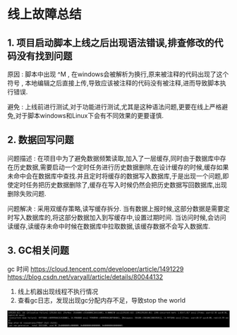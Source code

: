 # 线上故障总结



## 1. 项目启动脚本上线之后出现语法错误,排查修改的代码没有找到问题

原因 : 脚本中出现 ^M , 在windows会被解析为换行,原来被注释的代码出现了这个符号 , 本地编辑之后直接上传,导致应该被注释的代码没有被注释,进而导致脚本执行错误.

避免 : 上线前进行测试,对于功能进行测试,尤其是这种语法问题,更要在线上严格避免,对于脚本windows和Linux下会有不同效果的更要谨慎.

## 2. 数据回写问题
问题描述 : 在项目中为了避免数据频繁读取,加入了一层缓存,同时由于数据库中存在历史数据,需要启动一个定时任务进行历史数据删除,在设计缓存的时候,缓存如果未命中会在数据库中查找.并且定时将缓存的数据写入数据库,于是出现一个问题,即使定时任务把历史数据删除了,缓存在写入时候仍然会把历史数据写回数据库,出现删除失败问题.

问题解决 : 采用双缓存策略,读写缓存拆分.
当有数据上报时候,这部分数据是需要定时写入数据库的,将这部分数据加入到写缓存中,设置过期时间.
当访问时候,会访问读缓存,读缓存未命中时候在数据库中拉取数据,该缓存数据不会写入数据库.



## 3. GC相关问题
gc 时间
https://cloud.tencent.com/developer/article/1491229
https://blog.csdn.net/varyall/article/details/80044132

1. 线上机器出现线程不执行情况
2. 查看gc日志，发现出现gc分配内存不足，导致stop the world

![img](../../resources/problem/online/jvm_1.png)